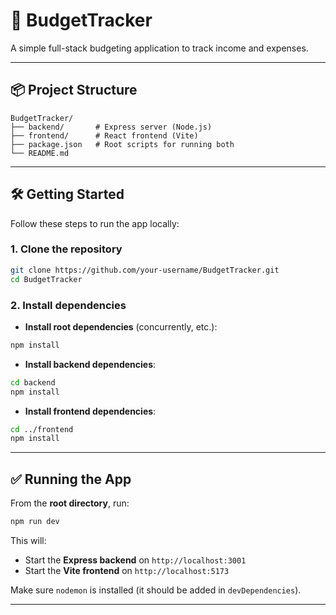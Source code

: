 # 🚀 BudgetTracker

A simple full-stack budgeting application to track income and expenses.

---

## 📦 Project Structure

```
BudgetTracker/
├── backend/       # Express server (Node.js)
├── frontend/      # React frontend (Vite)
├── package.json   # Root scripts for running both
└── README.md
```

---

## 🛠️ Getting Started

Follow these steps to run the app locally:

### 1. Clone the repository

```bash
git clone https://github.com/your-username/BudgetTracker.git
cd BudgetTracker
```

### 2. Install dependencies

- **Install root dependencies** (concurrently, etc.):

```bash
npm install
```

- **Install backend dependencies**:

```bash
cd backend
npm install
```

- **Install frontend dependencies**:

```bash
cd ../frontend
npm install
```

---

## ✅ Running the App

From the **root directory**, run:

```bash
npm run dev
```

This will:

- Start the **Express backend** on `http://localhost:3001`
- Start the **Vite frontend** on `http://localhost:5173`

Make sure `nodemon` is installed (it should be added in `devDependencies`).

---
